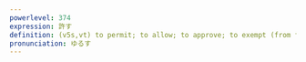 ```yaml
---
powerlevel: 374
expression: 許す
definition: (v5s,vt) to permit; to allow; to approve; to exempt (from fine); to excuse (from); to pardon; to forgive; to release; to let off; to confide in; to give up; to yield; (P)
pronunciation: ゆるす
---
```

